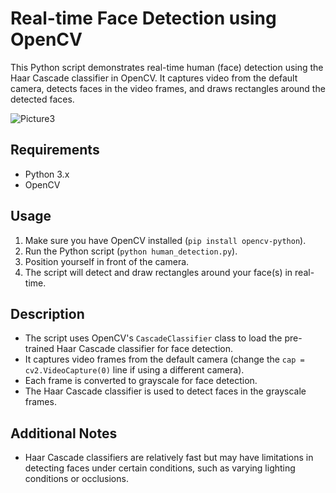 # Real-time Face Detection using OpenCV

This Python script demonstrates real-time human (face) detection using the Haar Cascade classifier in OpenCV. It captures video from the default camera, detects faces in the video frames, and draws rectangles around the detected faces.

![Picture3](https://github.com/VibhorX/objectdetect/assets/110552245/2040309c-dcdd-4968-b007-0e26d63ac59d)


## Requirements

- Python 3.x
- OpenCV

## Usage

1. Make sure you have OpenCV installed (`pip install opencv-python`).
2. Run the Python script (`python human_detection.py`).
3. Position yourself in front of the camera.
4. The script will detect and draw rectangles around your face(s) in real-time.

## Description

- The script uses OpenCV's `CascadeClassifier` class to load the pre-trained Haar Cascade classifier for face detection.
- It captures video frames from the default camera (change the `cap = cv2.VideoCapture(0)` line if using a different camera).
- Each frame is converted to grayscale for face detection.
- The Haar Cascade classifier is used to detect faces in the grayscale frames.


## Additional Notes

- Haar Cascade classifiers are relatively fast but may have limitations in detecting faces under certain conditions, such as varying lighting conditions or occlusions.


